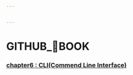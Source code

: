 ```yaml
---


---
```


<h1 id="github_📖book"><strong>GITHUB_📖BOOK</strong></h1>
<h3 id="chapter6--clicommend-line-interface"><a href="https://github.com/gay0ung/TIL_note/blob/master/Git/chapter6.md">chapter6 : CLI(Commend Line Interface)</a></h3>

